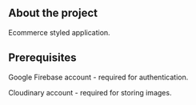 ## About the project

Ecommerce styled application.

## Prerequisites

Google Firebase account - required for authentication.

Cloudinary account - required for storing images.
